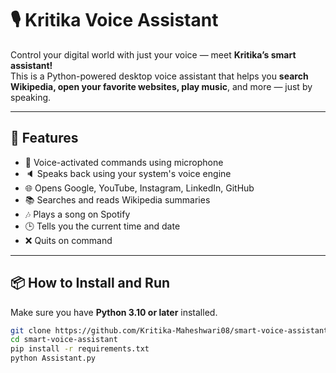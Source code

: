 # 🎙️ Kritika Voice Assistant

Control your digital world with just your voice — meet **Kritika’s smart assistant!**  
This is a Python-powered desktop voice assistant that helps you **search Wikipedia, open your favorite websites, play music**, and more — just by speaking.

---

## 🚀 Features

- 🎤 Voice-activated commands using microphone
- 🔈 Speaks back using your system's voice engine
- 🌐 Opens Google, YouTube, Instagram, LinkedIn, GitHub
- 📚 Searches and reads Wikipedia summaries
- 🎶 Plays a song on Spotify
- 🕒 Tells you the current time and date
- ❌ Quits on command

---
## 📦 How to Install and Run

Make sure you have **Python 3.10 or later** installed.

```bash
git clone https://github.com/Kritika-Maheshwari08/smart-voice-assistant.git
cd smart-voice-assistant
pip install -r requirements.txt
python Assistant.py
